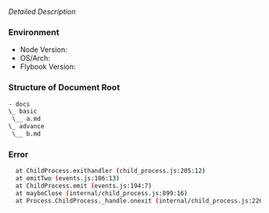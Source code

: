 _Detailed Description_

### Environment
- Node Version:
- OS/Arch:
- Flybook Version:

### Structure of Document Root
```bash
- docs
\_ basic
 \__ a.md
\_ advance
 \__ b.md
```

### Error
```bash
  at ChildProcess.exithandler (child_process.js:205:12)
  at emitTwo (events.js:106:13)
  at ChildProcess.emit (events.js:194:7)
  at maybeClose (internal/child_process.js:899:16)
  at Process.ChildProcess._handle.onexit (internal/child_process.js:226:5)
```
